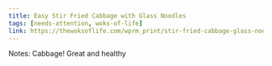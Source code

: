 ```yaml
---
title: Easy Stir Fried Cabbage with Glass Noodles
tags: [needs-attention, woks-of-life]
link: https://thewoksoflife.com/wprm_print/stir-fried-cabbage-glass-noodles/) [simplified link](https://cooked.wiki/saved/3e36ce30-f158-4faa-8d7a-a1889e010d64
---
```

Notes: Cabbage\! Great and healthy

